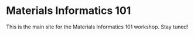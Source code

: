 # Materials Informatics 101

This is the main site for the Materials Informatics 101 workshop. Stay tuned!
